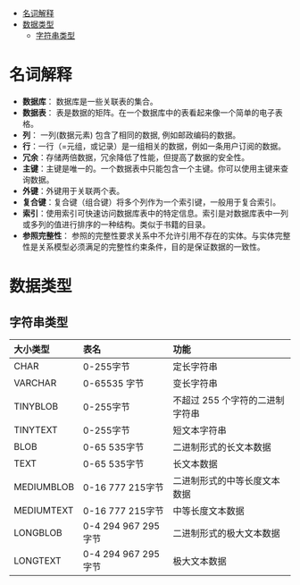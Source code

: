 <!-- TOC -->

- [名词解释](#名词解释)
- [数据类型](#数据类型)
    - [字符串类型](#字符串类型)

<!-- /TOC -->

# 名词解释
 - **数据库**： 数据库是一些关联表的集合。
 - **数据表**： 表是数据的矩阵。在一个数据库中的表看起来像一个简单的电子表格。
 - **列**： 一列(数据元素) 包含了相同的数据, 例如邮政编码的数据。
 - **行**：一行（=元组，或记录）是一组相关的数据，例如一条用户订阅的数据。
 - **冗余**：存储两倍数据，冗余降低了性能，但提高了数据的安全性。
 - **主键**：主键是唯一的。一个数据表中只能包含一个主键。你可以使用主键来查询数据。
 - **外键**：外键用于关联两个表。
 - **复合键**：复合键（组合键）将多个列作为一个索引键，一般用于复合索引。
 - **索引**：使用索引可快速访问数据库表中的特定信息。索引是对数据库表中一列或多列的值进行排序的一种结构。类似于书籍的目录。
 - **参照完整性**： 参照的完整性要求关系中不允许引用不存在的实体。与实体完整性是关系模型必须满足的完整性约束条件，目的是保证数据的一致性。

# 数据类型
## 字符串类型
大小类型 | 表名   |  功能  |
:----- | :-----  | :----  |
CHAR	    | 0-255字节 | 	定长字符串
VARCHAR	    | 0-65535 字节 | 	变长字符串
TINYBLOB	| 0-255字节 | 	不超过 255 个字符的二进制字符串
TINYTEXT	| 0-255字节 | 	短文本字符串
BLOB	    | 0-65 535字节 | 	二进制形式的长文本数据
TEXT	    | 0-65 535字节 | 	长文本数据
MEDIUMBLOB	| 0-16 777 215字节 | 	二进制形式的中等长度文本数据
MEDIUMTEXT	| 0-16 777 215字节 | 	中等长度文本数据
LONGBLOB	| 0-4 294 967 295字节 | 	二进制形式的极大文本数据
LONGTEXT	| 0-4 294 967 295字节 | 	极大文本数据
